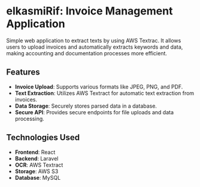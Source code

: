 # **elkasmiRif: Invoice Management Application**

Simple web application to extract texts by using AWS Textrac. It allows users to upload invoices and automatically extracts keywords and data, making accounting and documentation processes more efficient.

## **Features**

- **Invoice Upload**: Supports various formats like JPEG, PNG, and PDF.
- **Text Extraction**: Utilizes AWS Textract for automatic text extraction from invoices.
- **Data Storage**: Securely stores parsed data in a database.
- **Secure API**: Provides secure endpoints for file uploads and data processing.

## **Technologies Used**

- **Frontend**: React
- **Backend**: Laravel
- **OCR**: AWS Textract
- **Storage**: AWS S3
- **Database**: MySQL
